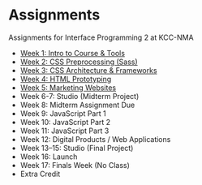 # Assignments
Assignments for Interface Programming 2 at KCC-NMA

- [Week 1: Intro to Course & Tools](week-1/README.md)
- [Week 2: CSS Preprocessing (Sass)](week-2/README.md)
- [Week 3: CSS Architecture & Frameworks ](week-3/README.md)
- [Week 4: HTML Prototyping](week-4/README.md)
- [Week 5: Marketing Websites](week-5/README.md)
- Week 6-7: Studio (Midterm Project)
- Week 8: Midterm Assignment Due
- Week 9: JavaScript Part 1
- Week 10: JavaScript Part 2
- Week 11: JavaScript Part 3
- Week 12: Digital Products / Web Applications
- Week 13–15: Studio (Final Project)
- Week 16: Launch
- Week 17: Finals Week (No Class)
- Extra Credit
